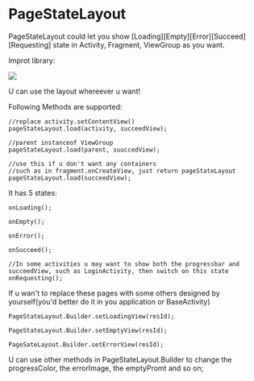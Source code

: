 # PageStateLayout
PageStateLayout could let you show [Loading][Empty][Error][Succeed][Requesting] state in Activity, Fragment, ViewGroup as you want.

Improt library:

	


![](http://7xn4z4.com1.z0.glb.clouddn.com/PageStateLayout.gif)

U can use the layout whereever u want!

Following Methods are supported:

	//replace activity.setContentView()
	pageStateLayout.load(activity, succeedView);

	//parent instanceof ViewGroup
	pageStateLayout.load(parent, suuccedView);
	
	//use this if u don't want any containers
	//such as in fragment.onCreateView, just return pageStateLayout
	pageStateLayout.load(succeedView);
	
It has 5 states:

	onLoading();
	
	onEmpty();
	
	onError();
	
	onSucceed();
	
	//In some activities u may want to show both the progressbar and succeedView, such as LoginActivity, then switch on this state
	onRequesting();
	
If u wan't to replace these pages with some others designed by yourself(you'd better do it in you application or BaseActivity)

	PageStateLayout.Builder.setLoadingView(resId);
	
	PageStateLayout.Builder.setEmptyView(resId);
	
	PageSateLayout.Builder.setErrorView(resId);
	
U can use other methods in PageStateLayout.Builder to change the progressColor, the errorImage, the emptyPromt and so on;
